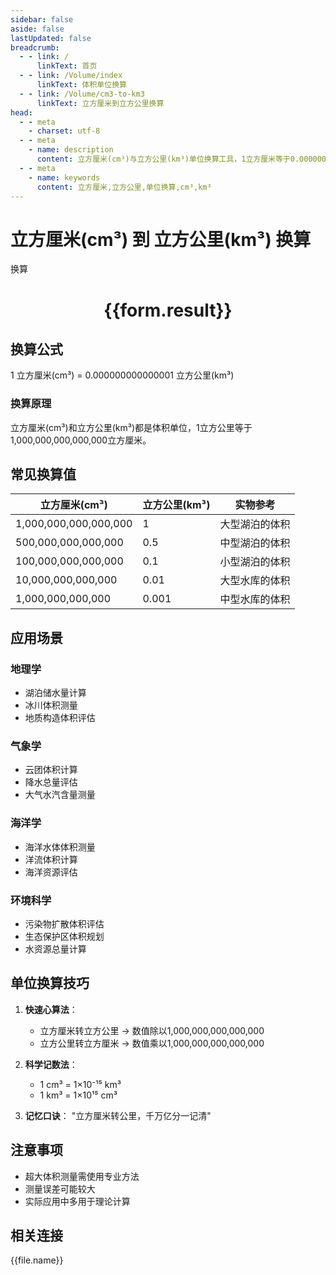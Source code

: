 ```yaml
---
sidebar: false
aside: false
lastUpdated: false
breadcrumb:
  - - link: /
      linkText: 首页
  - - link: /Volume/index
      linkText: 体积单位换算
  - - link: /Volume/cm3-to-km3
      linkText: 立方厘米到立方公里换算
head:
  - - meta
    - charset: utf-8
  - - meta
    - name: description
      content: 立方厘米(cm³)与立方公里(km³)单位换算工具，1立方厘米等于0.000000000000001立方公里。
  - - meta
    - name: keywords
      content: 立方厘米,立方公里,单位换算,cm³,km³
---
```


# 立方厘米(cm³) 到 立方公里(km³) 换算

<script setup>
import { onMounted, reactive, inject ,ref  } from 'vue'
import { NButton,NForm ,NFormItem,NInput,NInputNumber,NSelect,NCard,useMessage ,NGrid ,NGi } from 'naive-ui'
import { defineClientComponent } from 'vitepress'
import { Volume } from '../../files';

const convert = inject('convert')
const formRef = ref(null);
const rules = {
  number:{
    required: true,
    type: 'number',
    trigger: "blur"
  }
}
const form = reactive({
  number:null,
  result:'',
  title:'立方厘米(cm³)到立方公里(km³)换算'
})

const convertHandler = (e) => {
  e.preventDefault();
  formRef.value?.validate((errors)=>{
    if (!errors) {
      form.result = `${form.number} cm³ = ${convert(form.number).from('cm3').to('km3')} km³`
    }
  })
}
</script>

<n-form size="large" :model="form" ref='formRef' :rules="rules">
  <n-form-item label="数值" path="number">
    <n-input-number size="large" style="width:100%" :min="0" v-model:value="form.number" placeholder="请输入立方厘米数值" />
  </n-form-item>
  <n-form-item>
    <n-button type="info" style="width:100%" @click="convertHandler">换算</n-button>
  </n-form-item>
</n-form>
<n-card embedded :bordered="false" hoverable>
  <div style="text-align:center">
    <h1>{{form.result}}</h1>
  </div>
</n-card>

## 换算公式
1 立方厘米(cm³) = 0.000000000000001 立方公里(km³)

### 换算原理
立方厘米(cm³)和立方公里(km³)都是体积单位，1立方公里等于1,000,000,000,000,000立方厘米。

## 常见换算值
| 立方厘米(cm³) | 立方公里(km³) | 实物参考                 |
|--------------|--------------|--------------------------|
| 1,000,000,000,000,000 | 1            | 大型湖泊的体积            |
| 500,000,000,000,000  | 0.5          | 中型湖泊的体积            |
| 100,000,000,000,000  | 0.1          | 小型湖泊的体积            |
| 10,000,000,000,000   | 0.01         | 大型水库的体积            |
| 1,000,000,000,000    | 0.001        | 中型水库的体积            |

## 应用场景
### 地理学
- 湖泊储水量计算
- 冰川体积测量
- 地质构造体积评估

### 气象学
- 云团体积计算
- 降水总量评估
- 大气水汽含量测量

### 海洋学
- 海洋水体体积测量
- 洋流体积计算
- 海洋资源评估

### 环境科学
- 污染物扩散体积评估
- 生态保护区体积规划
- 水资源总量计算

## 单位换算技巧
1. **快速心算法**：
   - 立方厘米转立方公里 → 数值除以1,000,000,000,000,000
   - 立方公里转立方厘米 → 数值乘以1,000,000,000,000,000

2. **科学记数法**：
   - 1 cm³ = 1×10⁻¹⁵ km³
   - 1 km³ = 1×10¹⁵ cm³

3. **记忆口诀**：
   "立方厘米转公里，千万亿分一记清"

## 注意事项
- 超大体积测量需使用专业方法
- 测量误差可能较大
- 实际应用中多用于理论计算

## 相关连接
<n-grid x-gap="12" :cols="2">
  <n-gi v-for="(file, index) in Volume" :key="index">
    <n-button
      text
      tag="a"
      :href="file.path"
      type="info"
    >
      {{file.name}}
    </n-button>
  </n-gi>
</n-grid>